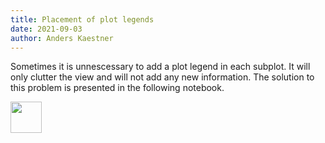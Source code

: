 ```yaml
---
title: Placement of plot legends
date: 2021-09-03
author: Anders Kaestner
---
```

Sometimes it is unnescessary to add a plot legend in each subplot. It will only clutter the view and will not add any new information. The solution to this problem is presented in the following notebook.

[<img src="https://upload.wikimedia.org/wikipedia/commons/3/38/Jupyter_logo.svg" height="50px"/>](https://nbviewer.jupyter.org/github/neutronimaging/coding-recipes/blob/main/python/PlotLegends.ipynb)
